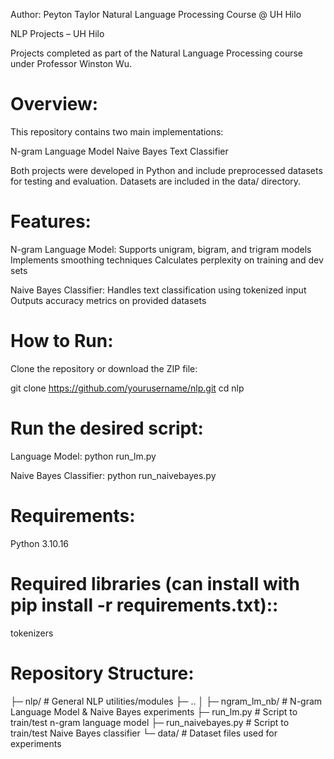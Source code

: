 Author: Peyton Taylor
Natural Language Processing Course @ UH Hilo

NLP Projects – UH Hilo

Projects completed as part of the Natural Language Processing course under Professor Winston Wu.

# Overview:
This repository contains two main implementations:

N-gram Language Model
Naive Bayes Text Classifier

Both projects were developed in Python and include preprocessed datasets for testing and evaluation.
Datasets are included in the data/ directory.

# Features:
N-gram Language Model:
Supports unigram, bigram, and trigram models
Implements smoothing techniques
Calculates perplexity on training and dev sets

Naive Bayes Classifier:
Handles text classification using tokenized input
Outputs accuracy metrics on provided datasets

# How to Run:
Clone the repository or download the ZIP file:

git clone https://github.com/yourusername/nlp.git
cd nlp

# Run the desired script:
Language Model:
python run_lm.py

Naive Bayes Classifier:
python run_naivebayes.py

# Requirements:
Python 3.10.16

# Required libraries (can install with pip install -r requirements.txt)::
tokenizers

# Repository Structure:
├─ nlp/ # General NLP utilities/modules
├─ ..
│
├─  ngram_lm_nb/ # N-gram Language Model & Naive Bayes experiments
├─ run_lm.py # Script to train/test n-gram language model
├─ run_naivebayes.py # Script to train/test Naive Bayes classifier
└─ data/ # Dataset files used for experiments
